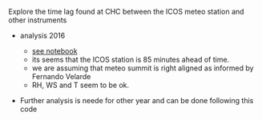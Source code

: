 Explore the time lag found at CHC between the ICOS meteo station
and other instruments

- analysis 2016 
  - [see notebook](./nbs/z010_explore.ipynb)
  - its seems that the ICOS station is 85 minutes ahead of time. 
  - we are assuming that meteo summit is right aligned as informed by Fernando Velarde
  - RH, WS and T seem to be ok. 
  
- Further analysis is neede for other year and can be done following this code